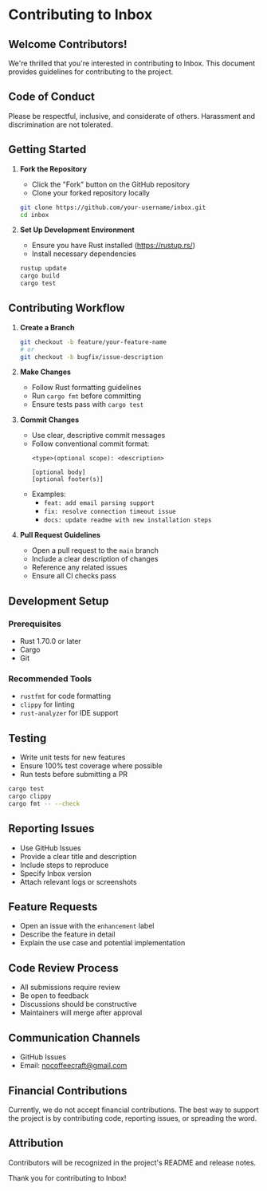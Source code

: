 # Contributing to Inbox

## Welcome Contributors!

We're thrilled that you're interested in contributing to Inbox. This document provides guidelines for contributing to the project.

## Code of Conduct

Please be respectful, inclusive, and considerate of others. Harassment and discrimination are not tolerated.

## Getting Started

1. **Fork the Repository**
   - Click the "Fork" button on the GitHub repository
   - Clone your forked repository locally
   ```bash
   git clone https://github.com/your-username/inbox.git
   cd inbox
   ```

2. **Set Up Development Environment**
   - Ensure you have Rust installed (https://rustup.rs/)
   - Install necessary dependencies
   ```bash
   rustup update
   cargo build
   cargo test
   ```

## Contributing Workflow

1. **Create a Branch**
   ```bash
   git checkout -b feature/your-feature-name
   # or
   git checkout -b bugfix/issue-description
   ```

2. **Make Changes**
   - Follow Rust formatting guidelines
   - Run `cargo fmt` before committing
   - Ensure tests pass with `cargo test`

3. **Commit Changes**
   - Use clear, descriptive commit messages
   - Follow conventional commit format:
     ```
     <type>(optional scope): <description>
     
     [optional body]
     [optional footer(s)]
     ```
   - Examples:
     - `feat: add email parsing support`
     - `fix: resolve connection timeout issue`
     - `docs: update readme with new installation steps`

4. **Pull Request Guidelines**
   - Open a pull request to the `main` branch
   - Include a clear description of changes
   - Reference any related issues
   - Ensure all CI checks pass

## Development Setup

### Prerequisites
- Rust 1.70.0 or later
- Cargo
- Git

### Recommended Tools
- `rustfmt` for code formatting
- `clippy` for linting
- `rust-analyzer` for IDE support

## Testing

- Write unit tests for new features
- Ensure 100% test coverage where possible
- Run tests before submitting a PR
```bash
cargo test
cargo clippy
cargo fmt -- --check
```

## Reporting Issues

- Use GitHub Issues
- Provide a clear title and description
- Include steps to reproduce
- Specify Inbox version
- Attach relevant logs or screenshots

## Feature Requests

- Open an issue with the `enhancement` label
- Describe the feature in detail
- Explain the use case and potential implementation

## Code Review Process

- All submissions require review
- Be open to feedback
- Discussions should be constructive
- Maintainers will merge after approval

## Communication Channels

- GitHub Issues
- Email: nocoffeecraft@gmail.com

## Financial Contributions

Currently, we do not accept financial contributions. The best way to support the project is by contributing code, reporting issues, or spreading the word.

## Attribution

Contributors will be recognized in the project's README and release notes.

Thank you for contributing to Inbox!
